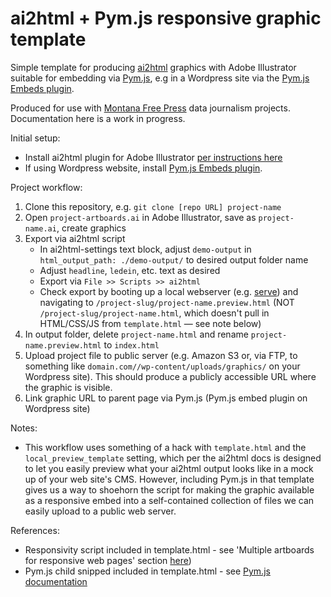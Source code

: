 # ai2html + Pym.js responsive graphic template

Simple template for producing [ai2html](http://ai2html.org) graphics with Adobe Illustrator suitable for embedding via [Pym.js](http://blog.apps.npr.org/pym.js/), e.g in a Wordpress site via the [Pym.js Embeds plugin](https://wordpress.org/plugins/pym-shortcode/).

Produced for use with [Montana Free Press](https://montanafreepress.org/) data journalism projects. Documentation here is a work in progress.

Initial setup:
- Install ai2html plugin for Adobe Illustrator [per instructions here](http://ai2html.org/#how-to-install-ai2html)
- If using Wordpress website, install [Pym.js Embeds plugin](https://wordpress.org/plugins/pym-shortcode/).

Project workflow:
1. Clone this repository, e.g. `git clone [repo URL] project-name`
2. Open `project-artboards.ai` in Adobe Illustrator, save as `project-name.ai`, create graphics
3. Export via ai2html script
    - In ai2html-settings text block, adjust `demo-output` in `html_output_path: ./demo-output/` to desired output folder name
    - Adjust `headline`, `ledein`, etc. text as desired
    - Export via `File >> Scripts >> ai2html`
    - Check export by booting up a local webserver (e.g. [serve](https://www.npmjs.com/package/serve)) and navigating to `/project-slug/project-name.preview.html` (NOT `/project-slug/project-name.html`, which doesn't pull in HTML/CSS/JS from `template.html` — see note below)
4. In output folder, delete `project-name.html` and rename `project-name.preview.html` to `index.html`
5. Upload project file to public server (e.g. Amazon S3 or, via FTP, to something like `domain.com//wp-content/uploads/graphics/` on your Wordpress site). This should produce a publicly accessible URL where the graphic is visible.
6. Link graphic URL to parent page via Pym.js (Pym.js embed plugin on Wordpress site)

Notes:
- This workflow uses something of a hack with `template.html` and the `local_preview_template` setting, which per the ai2html docs is designed to let you easily preview what your ai2html output looks like in a mock up of your web site's CMS. However, including Pym.js in that template gives us a way to shoehorn the script for making the graphic available as a responsive embed into a self-contained collection of files we can easily upload to a public web server.

References:
- Responsivity script included in template.html - see 'Multiple artboards for responsive web pages' section [here](http://ai2html.org/examples.html))
- Pym.js child snipped included in template.html - see [Pym.js documentation](http://blog.apps.npr.org/pym.js/)